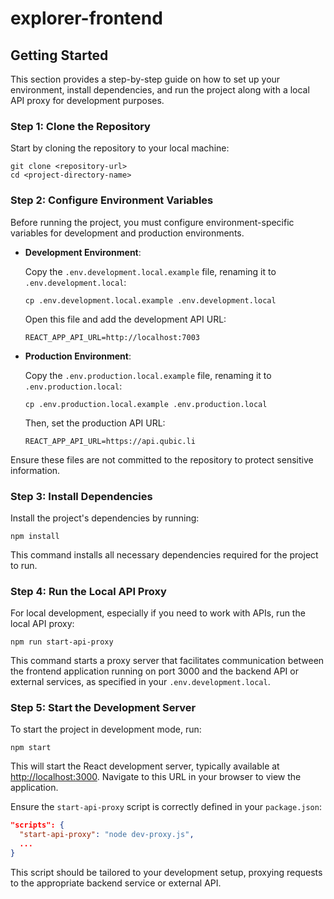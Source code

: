 # explorer-frontend

## Getting Started

This section provides a step-by-step guide on how to set up your environment, install dependencies, and run the project along with a local API proxy for development purposes.

### Step 1: Clone the Repository

Start by cloning the repository to your local machine:

```
git clone <repository-url>
cd <project-directory-name>
```

### Step 2: Configure Environment Variables

Before running the project, you must configure environment-specific variables for development and production environments.

- **Development Environment**:
  
  Copy the `.env.development.local.example` file, renaming it to `.env.development.local`:

  ```
  cp .env.development.local.example .env.development.local
  ```

  Open this file and add the development API URL:
  
  ```
  REACT_APP_API_URL=http://localhost:7003
  ```

- **Production Environment**:

  Copy the `.env.production.local.example` file, renaming it to `.env.production.local`:

  ```
  cp .env.production.local.example .env.production.local
  ```

  Then, set the production API URL:
  
  ```
  REACT_APP_API_URL=https://api.qubic.li
  ```

Ensure these files are not committed to the repository to protect sensitive information.

### Step 3: Install Dependencies

Install the project's dependencies by running:

```
npm install
```

This command installs all necessary dependencies required for the project to run.

### Step 4: Run the Local API Proxy

For local development, especially if you need to work with APIs, run the local API proxy:

```
npm run start-api-proxy
```

This command starts a proxy server that facilitates communication between the frontend application running on port 3000 and the backend API or external services, as specified in your `.env.development.local`.

### Step 5: Start the Development Server

To start the project in development mode, run:

```
npm start
```

This will start the React development server, typically available at [http://localhost:3000](http://localhost:3000). Navigate to this URL in your browser to view the application.


Ensure the `start-api-proxy` script is correctly defined in your `package.json`:

```json
"scripts": {
  "start-api-proxy": "node dev-proxy.js",
  ...
}
```

This script should be tailored to your development setup, proxying requests to the appropriate backend service or external API.